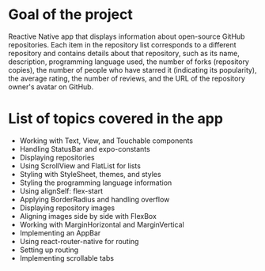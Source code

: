 # Goal of the project

Reactive Native app that displays information about open-source GitHub repositories. Each item in the repository list corresponds to a different repository and contains details about that repository, such as its name, description, programming language used, the number of forks (repository copies), the number of people who have starred it (indicating its popularity), the average rating, the number of reviews, and the URL of the repository owner's avatar on GitHub.

# List of topics covered in the app

  - Working with Text, View, and Touchable components
  - Handling StatusBar and expo-constants
  - Displaying repositories
  - Using ScrollView and FlatList for lists
  - Styling with StyleSheet, themes, and styles
  - Styling the programming language information
  - Using alignSelf: flex-start
  - Applying BorderRadius and handling overflow
  - Displaying repository images
  - Aligning images side by side with FlexBox
  - Working with MarginHorizontal and MarginVertical
  - Implementing an AppBar
  - Using react-router-native for routing
  - Setting up routing
  - Implementing scrollable tabs

